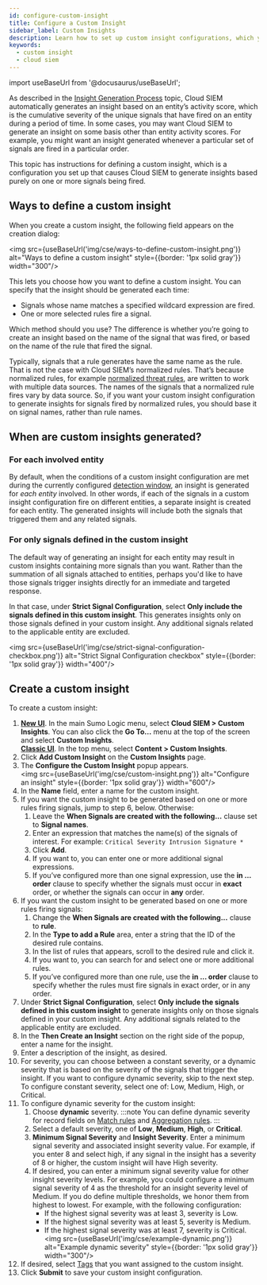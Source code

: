 ```yaml
---
id: configure-custom-insight
title: Configure a Custom Insight
sidebar_label: Custom Insights
description: Learn how to set up custom insight configurations, which you can use to automatically generate insights on some basis other than entity activity scores.
keywords:
  - custom insight
  - cloud siem
---
```


import useBaseUrl from '@docusaurus/useBaseUrl';

As described in the [Insight Generation Process](/docs/cse/get-started-with-cloud-siem/insight-generation-process/) topic, Cloud SIEM automatically generates an insight based on an entity’s activity score, which is the cumulative severity of the unique signals that have fired on an entity during a period of time. In some cases, you may want Cloud SIEM to generate an insight on some basis other than entity activity scores. For example, you might want an insight generated whenever a particular set of signals are fired in a particular order. 

This topic has instructions for defining a custom insight, which is a configuration you set up that causes Cloud SIEM to generate insights based purely on one or more signals being fired. 

## Ways to define a custom insight

When you create a custom insight, the following field appears on the creation dialog: 

<img src={useBaseUrl('img/cse/ways-to-define-custom-insight.png')} alt="Ways to define a custom insight" style={{border: '1px solid gray'}} width="300"/>

This lets you choose how you want to define a custom insight. You can specify that the insight should be generated each time:

* Signals whose name matches a specified wildcard expression are fired. 
* One or more selected rules fire a signal.

Which method should you use? The difference is whether you’re going to create an insight based on the name of the signal that was fired, or based on the name of the rule that fired the signal. 

Typically, signals that a rule generates have the same name as the rule. That is not the case with Cloud SIEM’s normalized rules. That’s because normalized rules, for example [normalized threat rules](/docs/cse/rules/normalized-threat-rules/), are written to work with multiple data sources. The names of the signals that a normalized rule fires vary by data source. So, if you want your custom insight configuration to generate insights for signals fired by normalized rules, you should base it on signal names, rather than rule names.

## When are custom insights generated?

### For each involved entity

By default, when the conditions of a custom insight configuration are met during the currently configured [detection window](/docs/cse/records-signals-entities-insights/set-insight-generation-window-threshold/), an insight is generated for *each entity* involved. In other words, if each of the signals in a custom insight configuration fire on different entities, a separate insight is created for each entity. The generated insights will include both the signals that triggered them and any related signals.

### For only signals defined in the custom insight

The default way of generating an insight for each entity may result in custom insights containing more signals than you want. Rather than the summation of all signals attached to entities, perhaps you'd like to have those signals trigger insights directly for an immediate and targeted response.

In that case, under **Strict Signal Configuration**, select **Only include the signals defined in this custom insight**. This generates insights only on those signals defined in your custom insight. Any additional signals related to the applicable entity are excluded. 

<img src={useBaseUrl('img/cse/strict-signal-configuration-checkbox.png')} alt="Strict Signal Configuration checkbox" style={{border: '1px solid gray'}} width="400"/>
 
## Create a custom insight

To create a custom insight:

1. [**New UI**](/docs/get-started/sumo-logic-ui). In the main Sumo Logic menu, select **Cloud SIEM > Custom Insights**. You can also click the **Go To...** menu at the top of the screen and select **Custom Insights**.  <br/>[**Classic UI**](/docs/get-started/sumo-logic-ui-classic). In the top menu, select **Content > Custom Insights**. 
1. Click **Add Custom Insight** on the **Custom Insights** page.
1. The **Configure the Custom Insight** popup appears. <br/><img src={useBaseUrl('img/cse/custom-insight.png')} alt="Configure an insight" style={{border: '1px solid gray'}} width="600"/>
1. In the **Name** field, enter a name for the custom insight.
1. If you want the custom insight to be generated based on one or more rules firing signals, jump to step 6, below. Otherwise: 
   1. Leave the **When Signals are created with the following...** clause set to **Signal names**.
   2. Enter an expression that matches the name(s) of the signals of interest. For example: `Critical Severity Intrusion Signature *`
   3. Click **Add**.
   4. If you want to, you can enter one or more additional signal expressions.
   5. If you’ve configured more than one signal expression, use the **in ... order** clause to specify whether the signals must occur in **exact** order, or whether the signals can occur in **any** order. 
1. If you want the custom insight to be generated based on one or more rules firing signals:
   1. Change the **When Signals are created with the following...** clause to **rule**. 
   2. In the **Type to add a Rule** area, enter a string that the ID of the desired rule contains.
   3. In the list of rules that appears, scroll to the desired rule and click it.
   4. If you want to, you can search for and select one or more additional rules.
   5. If you’ve configured more than one rule, use the **in ... order** clause to specify whether the rules must fire signals in exact order, or in any order. 
1. Under **Strict Signal Configuration**, select **Only include the signals defined in this custom insight** to generate insights only on those signals defined in your custom insight. Any additional signals related to the applicable entity are excluded.
1. In the **Then Create an Insight** section on the right side of the popup, enter a name for the insight.
1. Enter a description of the insight, as desired.
1. For severity, you can choose between a constant severity, or a dynamic severity that is based on the severity of the signals that trigger the insight. If you want to configure dynamic severity, skip to the next step. To configure constant severity, select one of: Low, Medium, High, or Critical. 
1. To configure dynamic severity for the custom insight:
    1. Choose **dynamic** severity.
          :::note
          You can define dynamic severity for record fields on [Match rules](/docs/cse/rules/write-match-rule#configure-then-create-a-signal-settings) and [Aggregation rules](/docs/cse/rules/write-aggregation-rule/#configure-then-create-a-signal-settings). 
          :::
    1. Select a default severity, one of **Low**, **Medium**, **High**, or **Critical**. 
    1. **Minimum Signal Severity** and **Insight Severity**. Enter a minimum signal severity and associated insight severity value. For example, if you enter 8 and select high, if any signal in the insight has a severity of 8 or higher, the custom insight will have High severity. 
    1. If desired, you can enter a minimum signal severity value for other insight severity levels. For example, you could configure a minimum signal severity of 4 as the threshold for an insight severity level of Medium. If you do define multiple thresholds, we honor them from highest to lowest. For example, with the following configuration:
       * If the highest signal severity was at least 3, severity is Low.
       * If the highest signal severity was at least 5, severity is Medium.
       * If the highest signal severity was at least 7, severity is Critical.
      <br/><img src={useBaseUrl('img/cse/example-dynamic.png')} alt="Example dynamic severity" style={{border: '1px solid gray'}} width="300"/>
1. If desired, select [Tags](/docs/cse/records-signals-entities-insights/tags-insights-signals-entities-rules/) that you want assigned to the custom insight. 
1. Click **Submit** to save your custom insight configuration.
